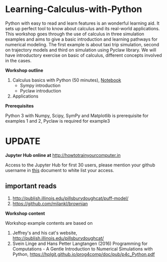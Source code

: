 # Learning-Calculus-with-Python


Python with easy to read and learn features is an wonderful learning aid. It sets up perfect tool to know about calculus and its real-world applications. This workshop goes through the use of calculus in three simulation examples and aims to give a basic introduction and learning pathways for numerical modeling.  The first example is about taxi trip simulation, second on trajectory models and third on simulation using Pyclaw library. We will have introductory exercise on basic of calculus, different concepts involved in the cases. 

**Workshop outline**

1. Calculus basics with Python (50 minutes), [Notebook](https://github.com/nishadhka/Learning-Calculus-with-Python/blob/master/introduction/Calculus-Differentiation-Integration.ipynb)
     - Sympy introduction 
     - Pyclaw introduction
2. Applications


**Prerequisites**

Python 3 with Numpy, Scipy, SymPy and Matplotlib is prerequisite for examples 1 and 2, Pyclaw is required for example3

# UPDATE
**Jupyter Hub online at**
http://howtotrainyourcomputer.in
 
Access to the Jupyter Hub for first 30 users, please mention your github username in [this](https://docs.google.com/document/d/1cvXCpSMA1ItG7ZENaW_JccAQZEB2ZqciL3qYkF7dlTg/edit?usp=sharing) document to white list your access.

## important reads
1. http://publish.illinois.edu/pillsburydoughcat/puff-model/
2. https://github.com/milankl/brownian


**Workshop content**

Workshop example contents are based on 

1. Jeffrey's and his cat's website, http://publish.illinois.edu/pillsburydoughcat/
2. Svein Linge and Hans Petter Langtangen (2016) Programming for Computations - A Gentle Introduction to Numerical Simulations with Python, https://hplgit.github.io/prog4comp/doc/pub/p4c_Python.pdf

